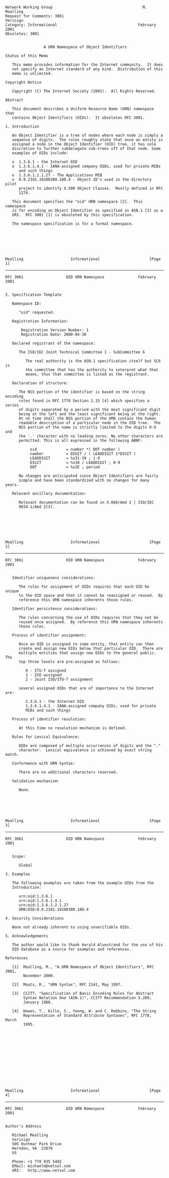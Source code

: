     Network Working Group                                        M. Mealling
    Request for Comments: 3061                                      Verisign
    Category: Informational                                    February 2001
    Obsoletes: 3001


                     A URN Namespace of Object Identifiers

    Status of this Memo

       This memo provides information for the Internet community.  It does
       not specify an Internet standard of any kind.  Distribution of this
       memo is unlimited.

    Copyright Notice

       Copyright (C) The Internet Society (2001).  All Rights Reserved.

    Abstract

       This document describes a Uniform Resource Name (URN) namespace that
       contains Object Identifiers (OIDs).  It obsoletes RFC 3001.

    1. Introduction

       An Object Identifier is a tree of nodes where each node is simply a
       sequence of digits.  The rules roughly state that once an entity is
       assigned a node in the Object Identifier (OID) tree, it has sole
       discretion to further subdelegate sub-trees off of that node. Some
       examples of OIDs include:

       o  1.3.6.1 - the Internet OID
       o  1.3.6.1.4.1 - IANA-assigned company OIDs, used for private MIBs
          and such things
       o  1.3.6.1.2.1.27 - The Applications MIB
       o  0.9.2342.19200300.100.4 - Object ID's used in the directory pilot
          project to identify X.500 Object Classes.  Mostly defined in RFC
          1274.

       This document specifies the "oid" URN namespace [2].  This namespace
       is for encoding an Object Identifier as specified in ASN.1 [3] as a
       URI.  RFC 3001 [1] is obsoleted by this specification.

       The namespace specification is for a formal namespace.







    Mealling                     Informational                      [Page 1]

------------------------------------------------------------------------

``` newpage
RFC 3061                   OID URN Namespace               February 2001


2. Specification Template

   Namespace ID:

      "oid" requested.

   Registration Information:

       Registration Version Number: 1
       Registration Date: 2000-04-30

   Declared registrant of the namespace:

      The ISO/IEC Joint Technical Committee 1 - SubCommittee 6

         The real authority is the ASN.1 specification itself but SC6 is
         the committee that has the authority to interpret what that
         means, thus that committee is listed as the registrant.

   Declaration of structure:

      The NSS portion of the identifier is based on the string encoding
      rules found in RFC 1778 Section 2.15 [4] which specifies a series
      of digits separated by a period with the most significant digit
      being at the left and the least significant being at the right.
      At no time shall the NSS portion of the URN contain the human
      readable description of a particular node in the OID tree.  The
      NSS portion of the name is strictly limited to the digits 0-9 and
      the '.' character with no leading zeros. No other characters are
      permitted. This is all expressed in the following ABNF:

           oid             = number *( DOT number )
           number          = DIGIT / ( LEADDIGIT 1*DIGIT )
           LEADDIGIT       = %x31-39 ; 1-9
           DIGIT           = %x30 / LEADDIGIT ; 0-9
           DOT             = %x2E ; period

      No changes are anticipated since Object Identifiers are fairly
      simple and have been standardized with no changes for many years.

   Relevant ancillary documentation:

      Relevant documentation can be found in X.660/Amd 2 | ISO/IEC
      9834-1/Amd 2[3].







Mealling                     Informational                      [Page 2]
```

------------------------------------------------------------------------

``` newpage
RFC 3061                   OID URN Namespace               February 2001


   Identifier uniqueness considerations:

      The rules for assignment of OIDs requires that each OID be unique
      to the OID space and that it cannot be reassigned or reused.  By
      reference this URN namespace inherents those rules.

   Identifier persistence considerations:

      The rules concerning the use of OIDs requires that they not be
      reused once assigned.  By reference this URN namespace inherents
      those rules.

   Process of identifier assignment:

      Once an OID is assigned to some entity, that entity can then
      create and assign new OIDs below that particular OID.  There are
      multiple entities that assign new OIDs to the general public.  The
      top three levels are pre-assigned as follows:

         0 - ITU-T assigned
         1 - ISO assigned
         2 - Joint ISO/ITU-T assignment

      several assigned OIDs that are of importance to the Internet are:

         1.3.6.1 - the Internet OID
         1.3.6.1.4.1 - IANA-assigned company OIDs, used for private
         MIBs and such things

   Process of identifier resolution:

      At this time no resolution mechanism is defined.

   Rules for Lexical Equivalence:

      OIDs are composed of multiple occurrences of digits and the "."
      character.  Lexical equivalence is achieved by exact string match.

   Conformance with URN Syntax:

      There are no additional characters reserved.

   Validation mechanism:

      None.






Mealling                     Informational                      [Page 3]
```

------------------------------------------------------------------------

``` newpage
RFC 3061                   OID URN Namespace               February 2001


   Scope:

      Global

3. Examples

   The following examples are taken from the example OIDs from the
   Introduction:

      urn:oid:1.3.6.1
      urn:oid:1.3.6.1.4.1
      urn:oid:1.3.6.1.2.1.27
      URN:OID:0.9.2342.19200300.100.4

4. Security Considerations

   None not already inherent to using unverifiable OIDs.

5. Acknowledgements

   The author would like to thank Harald Alvestrand for the use of his
   OID database as a source for examples and references.

References

   [1]  Mealling, M., "A URN Namespace of Object Identifiers", RFC 3001,
        November 2000.

   [2]  Moats, R., "URN Syntax", RFC 2141, May 1997.

   [3]  CCITT, "Specification of Basic Encoding Rules for Abstract
        Syntax Notation One (ASN.1)", CCITT Recommendation X.209,
        January 1988.

   [4]  Howes, T., Kille, S., Yeong, W. and C. Robbins, "The String
        Representation of Standard Attribute Syntaxes", RFC 1778, March
        1995.














Mealling                     Informational                      [Page 4]
```

------------------------------------------------------------------------

``` newpage
RFC 3061                   OID URN Namespace               February 2001


Author's Address

   Michael Mealling
   Verisign
   505 Huntmar Park Drive
   Herndon, VA  22070
   US

   Phone: +1 770 935 5492
   EMail: michaelm@netsol.com
   URI:   http://www.netsol.com








































Mealling                     Informational                      [Page 5]
```

------------------------------------------------------------------------

``` newpage
RFC 3061                   OID URN Namespace               February 2001


Full Copyright Statement

   Copyright (C) The Internet Society (2001).  All Rights Reserved.

   This document and translations of it may be copied and furnished to
   others, and derivative works that comment on or otherwise explain it
   or assist in its implementation may be prepared, copied, published
   and distributed, in whole or in part, without restriction of any
   kind, provided that the above copyright notice and this paragraph are
   included on all such copies and derivative works.  However, this
   document itself may not be modified in any way, such as by removing
   the copyright notice or references to the Internet Society or other
   Internet organizations, except as needed for the purpose of
   developing Internet standards in which case the procedures for
   copyrights defined in the Internet Standards process must be
   followed, or as required to translate it into languages other than
   English.

   The limited permissions granted above are perpetual and will not be
   revoked by the Internet Society or its successors or assigns.

   This document and the information contained herein is provided on an
   "AS IS" basis and THE INTERNET SOCIETY AND THE INTERNET ENGINEERING
   TASK FORCE DISCLAIMS ALL WARRANTIES, EXPRESS OR IMPLIED, INCLUDING
   BUT NOT LIMITED TO ANY WARRANTY THAT THE USE OF THE INFORMATION
   HEREIN WILL NOT INFRINGE ANY RIGHTS OR ANY IMPLIED WARRANTIES OF
   MERCHANTABILITY OR FITNESS FOR A PARTICULAR PURPOSE.

Acknowledgement

   Funding for the RFC Editor function is currently provided by the
   Internet Society.



















Mealling                     Informational                      [Page 6]
```
